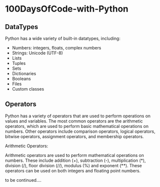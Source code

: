 # 100DaysOfCode-with-Python

## DataTypes 

 Python has a wide variety of built-in datatypes, including:

- Numbers: integers, floats, complex numbers
- Strings: Unicode (UTF-8)
- Lists
- Tuples
- Sets
- Dictionaries
- Booleans
- Files
- Custom classes

## Operators

Python has a variety of operators that are used to perform operations on values and variables. The most common operators are the arithmetic operators, which are used to perform basic mathematical operations on numbers. Other operators include comparison operators, logical operators, bitwise operators, assignment operators, and membership operators.

Arithmetic Operators:

Arithmetic operators are used to perform mathematical operations on numbers. These include addition (+), subtraction (-), multiplication (*), division (/), floor division (//), modulus (%) and exponent (**). These operators can be used on both integers and floating point numbers.

to be continued....

